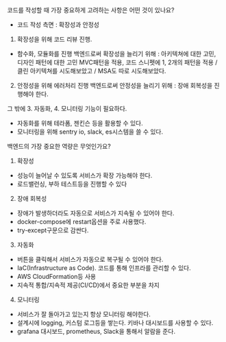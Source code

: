 코드를 작성할 때 가장 중요하게 고려하는 사항은 어떤 것이 있나요?
- 코드 작성 측면 : 확장성과 안정성

1. 확장성을 위해 코드 리뷰 진행.
- 함수화, 모듈화를 진행
백엔드로써 확장성을 늘리기 위해 : 아키텍쳐에 대한 고민, 디자인 패턴에 대한 고민
MVC패턴을 적용, 코드 스니펫에 1, 2개의 패턴을 적용 / 클린 아키텍쳐를 시도해보았고 / MSA도 따로 시도해보았다.

2. 안정성을 위해 에러처리 진행
백엔드로써 안정성을 늘리기 위해 : 장애 회복성을 진행해야 한다.


그 밖에 3. 자동화, 4. 모니터링 기능이 필요하다.
- 자동화를 위해 테라폼, 젠킨슨 등을 활용할 수 있다.
- 모니터링을 위해 sentry io, slack, es시스템을 쓸 수 있다.


백엔드의 가장 중요한 역량은 무엇인가요?

1. 확장성
- 성능이 늘어날 수 있도록 서비스가 확장 가능해야 한다.
- 로드밸런싱, 부하 테스트등을 진행할 수 있다

2. 장애 회복성
- 장애가 발생하더라도 자동으로 서비스가 지속될 수 있어야 한다.
- docker-compose에 restart옵션을 주로 사용했다.
- try-except구문으로 감싼다.

3. 자동화
- 버튼을 클릭해서 서비스가 자동으로 복구될 수 있어야 한다.
- IaC(Infrastructure as Code). 코드를 통해 인프라를 관리할 수 있다.
- AWS CloudFormation등 사용
- 지속적 통합/지속적 제공(CI/CD)에서 중요한 부분을 차지

4. 모니터링
- 서비스가 잘 돌아가고 있는지 항상 모니터링 해야한다.
- 설계시에 logging, 커스텀 로그등을 쌓는다. 키바나 대시보드를 사용할 수 있다.
- grafana 대시보드, prometheus, Slack을 통해서 알람을 준다.